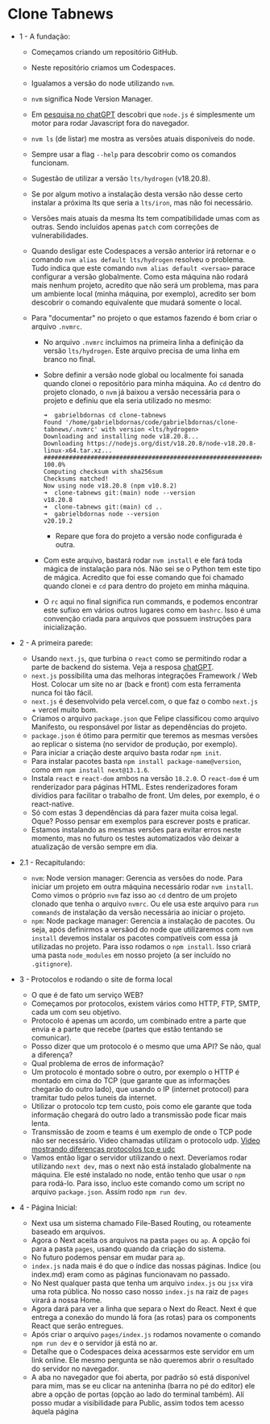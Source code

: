 # Clone Tabnews

- 1 - A fundação:

  - Começamos criando um repositório GitHub.
  - Neste repositório criamos um Codespaces.
  - Igualamos a versão do node utilizando `nvm`.
  - `nvm` significa Node Version Manager.
  - Em [pesquisa no chatGPT](https://chatgpt.com/share/6853592f-8c1c-8003-8c3b-cc8d62616bfd) descobri que `node.js` é simplesmente um motor para rodar Javascript fora do navegador.
  - `nvm ls` (de listar) me mostra as versões atuais disponíveis do node.
  - Sempre usar a flag `--help` para descobrir como os comandos funcionam.
  - Sugestão de utilizar a versão `lts/hydrogen` (v18.20.8).
  - Se por algum motivo a instalação desta versão não desse certo instalar a próxima lts que seria a `lts/iron`, mas não foi necessário.
  - Versões mais atuais da mesma lts tem compatibilidade umas com as outras. Sendo incluídos apenas `patch` com correções de vulnerabilidades.
  - Quando desligar este Codespaces a versão anterior irá retornar e o comando `nvm alias default lts/hydrogen` resolveu o problema. Tudo indica que este comando `nvm alias default <versao>` parace configurar a versão globalmente. Como esta máquina não rodará mais nenhum projeto, acredito que não será um problema, mas para um ambiente local (minha máquina, por exemplo), acredito ser bom descobrir o comando equivalente que mudará somente o local.
  - Para "documentar" no projeto o que estamos fazendo é bom criar o arquivo `.nvmrc`.

    - No arquivo `.nvmrc` incluimos na primeira linha a definição da versão `lts/hydrogen`. Este arquivo precisa de uma linha em branco no final.
    - Sobre definir a versão node global ou localmente foi sanada quando clonei o repositório para minha máquina. Ao `cd` dentro do projeto clonado, o `nvm` já baixou a versão necessária para o projeto e definiu que ela seria utilizado no mesmo:

      ```
      ➜  gabrielbdornas cd clone-tabnews
      Found '/home/gabrielbdornas/code/gabrielbdornas/clone-tabnews/.nvmrc' with version <lts/hydrogen>
      Downloading and installing node v18.20.8...
      Downloading https://nodejs.org/dist/v18.20.8/node-v18.20.8-linux-x64.tar.xz...
      ####################################################################################################################################################### 100.0%
      Computing checksum with sha256sum
      Checksums matched!
      Now using node v18.20.8 (npm v10.8.2)
      ➜  clone-tabnews git:(main) node --version
      v18.20.8
      ➜  clone-tabnews git:(main) cd ..
      ➜  gabrielbdornas node --version
      v20.19.2
      ```

      - Repare que fora do projeto a versão node configurada é outra.

    - Com este arquivo, bastará rodar `nvm install` e ele fará toda mágica de instalação para nós. Não sei se o Python tem este tipo de mágica. Acredito que foi esse comando que foi chamado quando clonei e `cd` para dentro do projeto em minha máquina.
    - O `rc` aqui no final significa run commands, e podemos encontrar este sufixo em vários outros lugares como em `bashrc`. Isso é uma convenção criada para arquivos que possuem instruções para inicialização.

- 2 - A primeira parede:

  - Usando `next.js`, que turbina o `react` como se permitindo rodar a parte de backend do sistema. Veja a resposa [chatGPT](https://chatgpt.com/share/68536101-21f0-8003-a04a-078b4032ad28).
  - `next.js` possibilita uma das melhoras integrações Framework / Web Host. Colocar um site no ar (back e front) com esta ferramenta nunca foi tão fácil.
  - `next.js` é desenvolvido pela vercel.com, o que faz o combo `next.js` + vercel muito bom.
  - Criamos o arquivo `package.json` que Felipe classificou como arquivo Manifesto, ou responsável por listar as dependências do projeto.
  - `package.json` é ótimo para permitir que teremos as mesmas versões ao replicar o sistema (no servidor de produção, por exemplo).
  - Para iniciar a criação deste arquivo basta rodar `npm init`.
  - Para instalar pacotes basta `npm install package-name@version`, como em `npm install next@13.1.6`.
  - Instala `react` e `react-dom` ambos na versão `18.2.0`. O `react-dom` é um renderizador para páginas HTML. Estes renderizadores foram dividios para facilitar o trabalho de front. Um deles, por exemplo, é o react-native.
  - Só com estas 3 dependências dá para fazer muita coisa legal. Oque? Posso pensar em exemplos para escrever posts e praticar.
  - Estamos instalando as mesmas versões para evitar erros neste momento, mas no futuro os testes automatizados vão deixar a atualização de versão sempre em dia.

- 2.1 - Recapitulando:

  - `nvm`: Node version manager: Gerencia as versões do node. Para iniciar um projeto em outra máquina necessário rodar `nvm install`. Como vimos o próprio `nvm` faz isso ao `cd` dentro de um projeto clonado que tenha o arquivo `nvmrc`. Ou ele usa este arquivo para `run commands` de instalação da versão necessária ao iniciar o projeto.
  - `npm`: Node package manager: Gerencia a instalação de pacotes. Ou seja, após definirmos a versãod do node que utilizaremos com `nvm install` devemos instalar os pacotes compatíveis com essa já utilizadas no projeto. Para isso rodamos o `npm install`. Isso criará uma pasta `node_modules` em nosso projeto (a ser incluído no `.gitignore`).

- 3 - Protocolos e rodando o site de forma local

  - O que é de fato um serviço WEB?
  - Começamos por protocolos, existem vários como HTTP, FTP, SMTP, cada um com seu objetivo.
  - Protocolo é apenas um acordo, um combinado entre a parte que envia e a parte que recebe (partes que estão tentando se comunicar).
  - Posso dizer que um protocolo é o mesmo que uma API? Se não, qual a diferença?
  - Qual problema de erros de informação?
  - Um protocolo é montado sobre o outro, por exemplo o HTTP é montado em cima do TCP (que garante que as informações chegarão do outro lado), que usando o IP (internet protocol) para tramitar tudo pelos tuneis da internet.
  - Utilizar o protocolo tcp tem custo, pois como ele garante que toda informação chegará do outro lado a transmissão pode ficar mais lenta.
  - Transmissão de zoom e teams é um exemplo de onde o TCP pode não ser necessário. Video chamadas utilizam o protocolo udp. [Video mostrando diferenças protocolos tcp e udc](https://www.youtube.com/watch?v=ZEEBsq3eQmg)
  - Vamos então ligar o servidor utilizando o next. Deveríamos rodar utilizando `next dev`, mas o next não está instalado globalmente na máquina. Ele esté instalado no node, então tenho que usar o `npm` para rodá-lo. Para isso, incluo este comando como um script no arquivo `package.json`. Assim rodo `npm run dev`.

- 4 - Página Inicial:

  - Next usa um sistema chamado File-Based Routing, ou roteamente baseado em arquivos.
  - Agora o Next aceita os arquivos na pasta `pages` ou `ap`. A opção foi para a pasta `pages`, usando quando da criação do sistema.
  - No futuro podemos pensar em mudar para `ap`.
  - `index.js` nada mais é do que o índice das nossas páginas. Indice (ou index.md) eram como as páginas funcionavam no passado.
  - No Nest qualquer pasta que tenha um arquivo `index.js` ou `jsx` vira uma rota pública. No nosso caso nosso `index.js` na raiz de `pages` virará a nossa Home.
  - Agora dará para ver a linha que separa o Next do React. Next é que entrega a conexão do mundo lá fora (as rotas) para os components React que serão entregues.
  - Após criar o arquivo `pages/index.js` rodamos novamente o comando `npm run dev` e o servidor já está no ar.
  - Detalhe que o Codespaces deixa acessarmos este servidor em um link online. Ele mesmo pergunta se não queremos abrir o resultado do servidor no navegador.
  - A aba no navegador que foi aberta, por padrão só está disponível para mim, mas se eu clicar na anteninha (barra no pé do editor) ele abre a opção de portas (opção ao lado do terminal também). Alí posso mudar a visibilidade para Public, assim todos tem acesso àquela página
